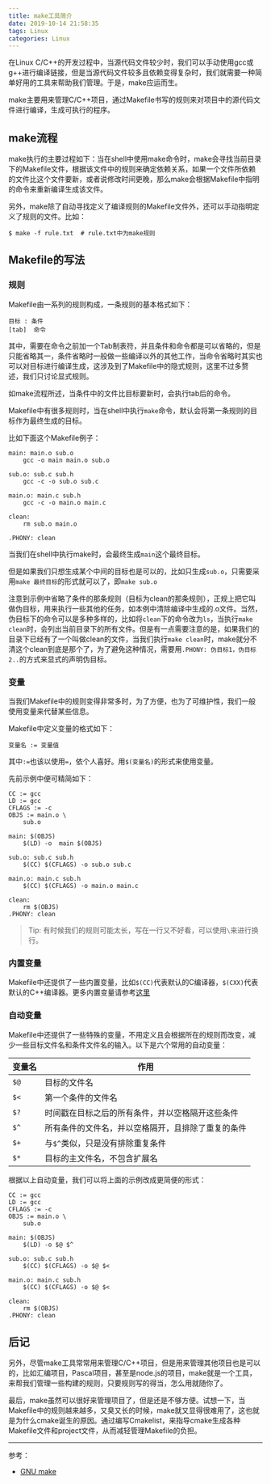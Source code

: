 ```yaml
---
title: make工具简介
date: 2019-10-14 21:58:35
tags: Linux
categories: Linux
---
```


在Linux C/C++的开发过程中，当源代码文件较少时，我们可以手动使用gcc或g++进行编译链接，但是当源代码文件较多且依赖变得复杂时，我们就需要一种简单好用的工具来帮助我们管理。于是，make应运而生。

make主要用来管理C/C++项目，通过Makefile书写的规则来对项目中的源代码文件进行编译，生成可执行的程序。

## make流程

make执行的主要过程如下：当在shell中使用make命令时，make会寻找当前目录下的Makefile文件，根据该文件中的规则来确定依赖关系，如果一个文件所依赖的文件比这个文件要新，或者说修改时间更晚，那么make会根据Makefile中指明的命令来重新编译生成该文件。

另外，make除了自动寻找定义了编译规则的Makefile文件外，还可以手动指明定义了规则的文件。比如：
```
$ make -f rule.txt  # rule.txt中为make规则
```

## Makefile的写法

### 规则

Makefile由一系列的规则构成，一条规则的基本格式如下：

```
目标 : 条件 
[tab]  命令
```

其中，需要在命令之前加一个Tab制表符，并且条件和命令都是可以省略的，但是只能省略其一，条件省略时一般做一些编译以外的其他工作，当命令省略时其实也可以对目标进行编译生成，这涉及到了Makefile中的隐式规则，这里不过多赘述，我们只讨论显式规则。

如make流程所述，当条件中的文件比目标要新时，会执行tab后的命令。

Makefile中有很多规则时，当在shell中执行`make`命令，默认会将第一条规则的目标作为最终生成的目标。

比如下面这个Makefile例子：

```
main: main.o sub.o
	gcc -o main main.o sub.o

sub.o: sub.c sub.h
	gcc -c -o sub.o sub.c

main.o: main.c sub.h
	gcc -c -o main.o main.c

clean:
	rm sub.o main.o

.PHONY: clean
```

当我们在shell中执行make时，会最终生成`main`这个最终目标。

但是如果我们只想生成某个中间的目标也是可以的，比如只生成`sub.o`，只需要采用`make 最终目标`的形式就可以了，即`make sub.o`

注意到示例中省略了条件的那条规则（目标为clean的那条规则），正规上把它叫做伪目标，用来执行一些其他的任务，如本例中清除编译中生成的.o文件。当然，伪目标下的命令可以是多种多样的，比如将`clean`下的命令改为`ls`，当执行`make clean`时，会列出当前目录下的所有文件。但是有一点需要注意的是，如果我们的目录下已经有了一个叫做clean的文件，当我们执行`make clean`时，make就分不清这个clean到底是那个了，为了避免这种情况，需要用`.PHONY: 伪目标1，伪目标2..`的方式来显式的声明伪目标。

### 变量

当我们Makefile中的规则变得非常多时，为了方便，也为了可维护性，我们一般使用变量来代替某些信息。

Makefile中定义变量的格式如下：

```
变量名 := 变量值
```

其中`:=`也该以使用`=`，依个人喜好。用`$(变量名)`的形式来使用变量。

先前示例中便可精简如下：

```
CC := gcc
LD := gcc
CFLAGS := -c
OBJS := main.o \
	sub.o

main: $(OBJS)
	$(LD) -o  main $(OBJS)

sub.o: sub.c sub.h
	$(CC) $(CFLAGS) -o sub.o sub.c

main.o: main.c sub.h
	$(CC) $(CFLAGS) -o main.o main.c

clean:
	rm $(OBJS)
.PHONY: clean
```

> Tip: 有时候我们的规则可能太长，写在一行又不好看，可以使用`\`来进行换行。

### 内置变量

Makefile中还提供了一些内置变量，比如`$(CC)`代表默认的C编译器，`$(CXX)`代表默认的C++编译器。更多内置变量请参考[这里](https://www.gnu.org/software/make/manual/html_node/Implicit-Variables.html)

### 自动变量

Makefile中还提供了一些特殊的变量，不用定义且会根据所在的规则而改变，减少一些目标文件名和条件文件名的输入。以下是六个常用的自动变量：

| 变量名 | 作用                                               |
| ------ | -------------------------------------------------- |
| `$@`   | 目标的文件名                                       |
| `$<`   | 第一个条件的文件名                                 |
| `$?`   | 时间戳在目标之后的所有条件，并以空格隔开这些条件   |
| `$^`   | 所有条件的文件名，并以空格隔开，且排除了重复的条件 |
| `$+`   | 与`$^`类似，只是没有排除重复条件                   |
| `$*`   | 目标的主文件名，不包含扩展名                       |

根据以上自动变量，我们可以将上面的示例改成更简便的形式：

```
CC := gcc
LD := gcc
CFLAGS := -c
OBJS := main.o \
	sub.o

main: $(OBJS)
	$(LD) -o $@ $^

sub.o: sub.c sub.h
	$(CC) $(CFLAGS) -o $@ $<

main.o: main.c sub.h
	$(CC) $(CFLAGS) -o $@ $<

clean:
	rm $(OBJS)
.PHONY: clean
```

## 后记

另外，尽管make工具常常用来管理C/C++项目，但是用来管理其他项目也是可以的，比如汇编项目，Pascal项目，甚至是node.js的项目，make就是一个工具，来帮我们管理一些构建的规则，只要规则写的得当，怎么用就随你了。


最后，make虽然可以很好来管理项目了，但是还是不够方便。试想一下，当Makefile中的规则越来越多，又臭又长的时候，make就又显得很难用了，这也就是为什么cmake诞生的原因。通过编写Cmakelist，来指导cmake生成各种Makefile文件和project文件，从而减轻管理Makefile的负担。


---

参考：
- [GNU make](https://www.gnu.org/software/make/manual/make.html#Reading)